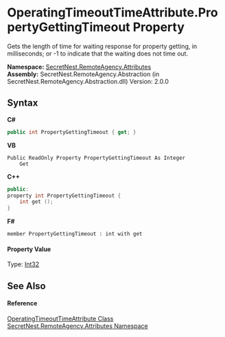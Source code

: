 # OperatingTimeoutTimeAttribute.PropertyGettingTimeout Property 
 

Gets the length of time for waiting response for property getting, in milliseconds; or -1 to indicate that the waiting does not time out.

**Namespace:**&nbsp;<a href="N_SecretNest_RemoteAgency_Attributes">SecretNest.RemoteAgency.Attributes</a><br />**Assembly:**&nbsp;SecretNest.RemoteAgency.Abstraction (in SecretNest.RemoteAgency.Abstraction.dll) Version: 2.0.0

## Syntax

**C#**<br />
``` C#
public int PropertyGettingTimeout { get; }
```

**VB**<br />
``` VB
Public ReadOnly Property PropertyGettingTimeout As Integer
	Get
```

**C++**<br />
``` C++
public:
property int PropertyGettingTimeout {
	int get ();
}
```

**F#**<br />
``` F#
member PropertyGettingTimeout : int with get

```


#### Property Value
Type: <a href="https://docs.microsoft.com/dotnet/api/system.int32" target="_blank">Int32</a>

## See Also


#### Reference
<a href="T_SecretNest_RemoteAgency_Attributes_OperatingTimeoutTimeAttribute">OperatingTimeoutTimeAttribute Class</a><br /><a href="N_SecretNest_RemoteAgency_Attributes">SecretNest.RemoteAgency.Attributes Namespace</a><br />